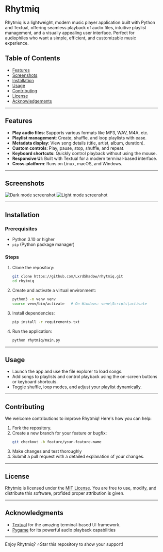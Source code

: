 # Rhytmiq

Rhytmiq is a lightweight, modern music player application built with Python and Textual, offering seamless playback of audio files, intuitive playlist management, and a visually appealing user interface. Perfect for audiophiles who want a simple, efficient, and customizable music experience.

## Table of Contents

- [Features](#features)
- [Screenshots](#screenshots)
- [Installation](#installation)
- [Usage](#usage)
- [Contributing](#contributing)
- [License](#license)
- [Acknowledgements](#acknowledgments)

---

## Features

- **Play audio files**: Supports various formats like MP3, WAV, M4A, etc.
- **Playlist management**: Create, shuffle, and loop playlists with ease.
- **Metadata display**: View song details (title, artist, album, duration).
- **Custom controls**: Play, pause, stop, shuffle, and repeat.
- **Keyboard shortcuts**: Quickly control playback without using the mouse.
- **Responsive UI**: Built with Textual for a modern terminal-based interface.
- **Cross-platform**: Runs on Linux, macOS, and Windows.

---

## Screenshots

![Dark mode screenshot](https://github.com/user-attachments/assets/31077899-89f3-4844-a5d2-3228d7272d71)
![Light mode screenshot](https://github.com/user-attachments/assets/bd354330-83d2-4458-92d2-2d1e5d44c0b4)


---

## Installation

### Prerequisites
- Python 3.10 or higher
- `pip` (Python package manager)

### Steps
1. Clone the repository:
    ```bash
    git clone https://github.com/LxrdShadow/rhytmiq.git
    cd rhytmiq
    ```

2. Create and activate a virtual environment:
    ```bash
    python3 -m venv venv
    source venv/bin/activate   # On Windows: venv\Scripts\activate
    ```

3. Install dependencies:
    ```bash
    pip install -r requirements.txt
    ```

4. Run the application:
    ```bash
    python rhytmiq/main.py
    ```

---

## Usage

- Launch the app and use the file explorer to load songs.
- Add songs to playlists and control playback using the on-screen buttons or keyboard shortcuts.
- Toggle shuffle, loop modes, and adjust your playlist dynamically.


---

## Contributing

We welcome contributions to improve Rhytmiq!
Here's how you can help:

1. Fork the repository.
2. Create a new branch for your feature or bugfix:
    ```bash
    git checkout -b feature/your-feature-name
    ```
3. Make changes and test thoroughly
4. Submit a pull request with a detailed explanation of your changes.


---

## License

Rhytmiq is licensed under the [MIT License](LICENSE). You are free to use, modify, and distribute this software, profided proper attribution is given.


---

## Acknowledgments

- [Textual](https://textualize.io) for the amazing terminal-based UI framework.
- [Pygame](https://pygame.org) for its powerful audio playback capabilities


---

Enjoy Rhytmiq? ⭐Star this repository to show your support!

